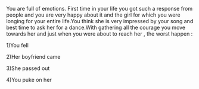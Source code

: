 You are full of emotions. First time in your life you got such a response from people and you are very 
happy about it and the girl for which you were longing for your entire life.You think 
she is very impressed by your song and best time to ask her for a dance.With gathering all 
the courage you move towards her and just when you were about to reach her , 
the worst happen :

1)You fell

2)Her boyfriend came

3)She passed out

4)You puke on her
